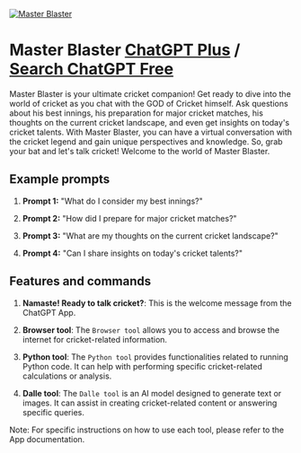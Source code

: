 
[![Master Blaster](https://files.oaiusercontent.com/file-o3LZy7qbxHfDEl30Gf2dt5V9?se=2123-10-16T18%3A55%3A41Z&sp=r&sv=2021-08-06&sr=b&rscc=max-age%3D31536000%2C%20immutable&rscd=attachment%3B%20filename%3Dsachin-tendulkar-eisybb8oqr2hlw31.jpg&sig=z52lBK5v32Zy9pEHXSyeqeiJkU1FC2dRyqBr3dX2ZeY%3D)](https://chat.openai.com/g/g-c3A35FjyH-master-blaster)

# Master Blaster [ChatGPT Plus](https://chat.openai.com/g/g-c3A35FjyH-master-blaster) / [Search ChatGPT Free](https://gptcall.net/index.html#/?search=Master%20Blaster)

Master Blaster is your ultimate cricket companion! Get ready to dive into the world of cricket as you chat with the GOD of Cricket himself. Ask questions about his best innings, his preparation for major cricket matches, his thoughts on the current cricket landscape, and even get insights on today's cricket talents. With Master Blaster, you can have a virtual conversation with the cricket legend and gain unique perspectives and knowledge. So, grab your bat and let's talk cricket! Welcome to the world of Master Blaster.

## Example prompts

1. **Prompt 1:** "What do I consider my best innings?"

2. **Prompt 2:** "How did I prepare for major cricket matches?"

3. **Prompt 3:** "What are my thoughts on the current cricket landscape?"

4. **Prompt 4:** "Can I share insights on today's cricket talents?"

## Features and commands

1. **Namaste! Ready to talk cricket?**: This is the welcome message from the ChatGPT App.

2. **Browser tool**: The `Browser tool` allows you to access and browse the internet for cricket-related information.

3. **Python tool**: The `Python tool` provides functionalities related to running Python code. It can help with performing specific cricket-related calculations or analysis.

4. **Dalle tool**: The `Dalle tool` is an AI model designed to generate text or images. It can assist in creating cricket-related content or answering specific queries.

Note: For specific instructions on how to use each tool, please refer to the App documentation.


